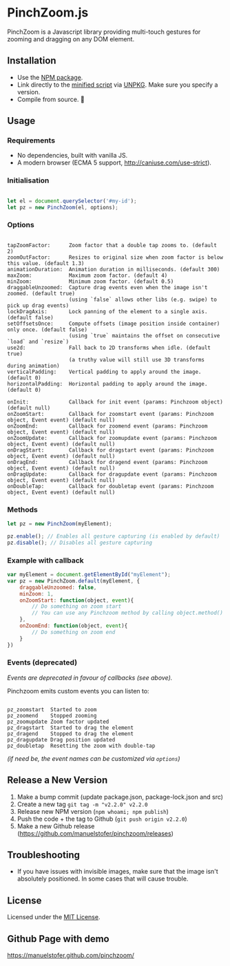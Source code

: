 # PinchZoom.js

PinchZoom is a Javascript library providing multi-touch gestures for zooming and dragging on any DOM element.

## Installation

- Use the [NPM package](https://www.npmjs.com/package/pinch-zoom-js).
- Link directly to the [minified script](https://unpkg.com/pinch-zoom-js/dist/pinch-zoom.min.js) via [UNPKG](https://unpkg.com). Make sure you specify a version.
- Compile from source. 👾

## Usage

### Requirements
* No dependencies, built with vanilla JS.
* A modern browser (ECMA 5 support, http://caniuse.com/use-strict).

### Initialisation

```Javascript

let el = document.querySelector('#my-id');
let pz = new PinchZoom(el, options);

```

### Options

```Text

tapZoomFactor:      Zoom factor that a double tap zooms to. (default 2)
zoomOutFactor:      Resizes to original size when zoom factor is below this value. (default 1.3)
animationDuration:  Animation duration in milliseconds. (default 300)
maxZoom:            Maximum zoom factor. (default 4)
minZoom:            Minimum zoom factor. (default 0.5)
draggableUnzoomed:  Capture drag events even when the image isn't zoomed. (default true)
                    (using `false` allows other libs (e.g. swipe) to pick up drag events)
lockDragAxis:       Lock panning of the element to a single axis. (default false)
setOffsetsOnce:     Compute offsets (image position inside container) only once. (default false)
                    (using `true` maintains the offset on consecutive `load` and `resize`)
use2d:              Fall back to 2D transforms when idle. (default true)
                    (a truthy value will still use 3D transforms during animation)
verticalPadding:    Vertical padding to apply around the image. (default 0)
horizontalPadding:  Horizontal padding to apply around the image. (default 0)

onInit:             Callback for init event (params: Pinchzoom object) (default null)
onZoomStart:        Callback for zoomstart event (params: Pinchzoom object, Event event) (default null)
onZoomEnd:          Callback for zoomend event (params: Pinchzoom object, Event event) (default null)
onZoomUpdate:       Callback for zoomupdate event (params: Pinchzoom object, Event event) (default null)
onDragStart:        Callback for dragstart event (params: Pinchzoom object, Event event) (default null)
onDragEnd:          Callback for dragend event (params: Pinchzoom object, Event event) (default null)
onDragUpdate:       Callback for dragupdate event (params: Pinchzoom object, Event event) (default null)
onDoubleTap:        Callback for doubletap event (params: Pinchzoom object, Event event) (default null)
```

### Methods

```Javascript
let pz = new PinchZoom(myElement);

pz.enable(); // Enables all gesture capturing (is enabled by default)
pz.disable(); // Disables all gesture capturing

```

### Example with callback

```Javascript
var myElement = document.getElementById("myElement");
var pz = new PinchZoom.default(myElement, {
    draggableUnzoomed: false,
    minZoom: 1,
    onZoomStart: function(object, event){
        // Do something on zoom start
        // You can use any Pinchzoom method by calling object.method()
    },
    onZoomEnd: function(object, event){
        // Do something on zoom end
    }
})
```

### Events (deprecated)

*Events are deprecated in favour of callbacks (see above).*

Pinchzoom emits custom events you can listen to:

```Text

pz_zoomstart  Started to zoom
pz_zoomend    Stopped zooming
pz_zoomupdate Zoom factor updated
pz_dragstart  Started to drag the element
pz_dragend    Stopped to drag the element
pz_dragupdate Drag position updated
pz_doubletap  Resetting the zoom with double-tap

```

_(if need be, the event names can be customized via `options`)_


## Release a New Version

1. Make a bump commit (update package.json, package-lock.json and src)
2. Create a new tag `git tag -m "v2.2.0" v2.2.0`
3. Release new NPM version (`npm whoami; npm publish`)
4. Push the code + the tag to Github (`git push origin v2.2.0`)
4. Make a new Github release (https://github.com/manuelstofer/pinchzoom/releases)

## Troubleshooting

- If you have issues with invisible images, make sure that the image isn't absolutely positioned.
  In some cases that will cause trouble.

## License

Licensed under the [MIT License](http://opensource.org/licenses/MIT).

## Github Page with demo

https://manuelstofer.github.com/pinchzoom/
